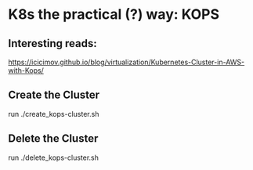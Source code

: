 # K8s the practical (?) way: KOPS

## Interesting reads:

https://icicimov.github.io/blog/virtualization/Kubernetes-Cluster-in-AWS-with-Kops/

## Create the Cluster

run ./create_kops-cluster.sh

## Delete the Cluster

run ./delete_kops-cluster.sh
